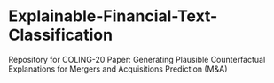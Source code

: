 # Explainable-Financial-Text-Classification
Repository for COLING-20 Paper: Generating Plausible Counterfactual Explanations for Mergers and Acquisitions Prediction (M&amp;A)
